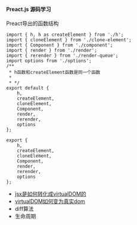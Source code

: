 #### Preact.js 源码学习

Preact导出的函数结构
```
import { h, h as createElement } from './h';
import { cloneElement } from './clone-element';
import { Component } from './component';
import { render } from './render';
import { rerender } from './render-queue';
import options from './options';
/**
 * h函数和createElement函数是同一个函数
 *
 * */
export default {
    h,
    createElement,
    cloneElement,
    Component,
    render,
    rerender,
    options
};

export {
    h,
    createElement,
    cloneElement,
    Component,
    render,
    rerender,
    options
};
```

- [jsx是如何转化成virtualDOM的](./jsxToVirtualDOM)
- [virtualDOM如何变为真实dom](./virtualDOMToRealDOM)
- diff算法
- 生命周期
